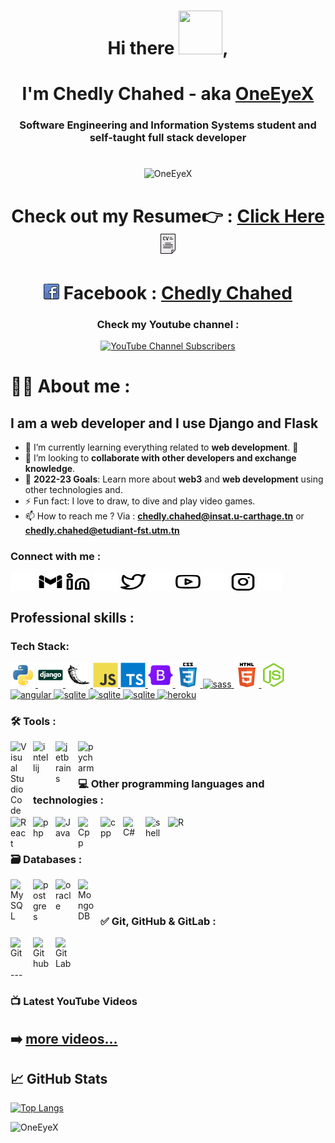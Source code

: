 <!-- # Hi there, I'm Chedly - aka [OneEyeX][youtube] 👋
 <img src="https://media.giphy.com/media/hvRJCLFzcasrR4ia7z/giphy.gif" width="10px"/> -->
  
  
<h1 align="center">Hi there <img width="70" height="70" src="https://raw.githubusercontent.com/iampavangandhi/iampavangandhi/master/gifs/Hi.gif">,
  
</h1>
<h1 align="center"> I'm Chedly Chahed - aka <a href="https://www.linkedin.com/in/chedly-chahed/" target="_blank"> OneEyeX </a> 

</h1>
<h3 align="center"> Software Engineering and Information Systems student and self-taught full stack developer</h3>
<h1></h1>
<div align="center">
  
  <p align="center"> <img src="https://komarev.com/ghpvc/?username=OneEyeX&label=Profile%20views&color=0e75b6&style=flat" alt="OneEyeX" /> </p>
     

# Check out my Resume:point_right: : [Click Here ![website](./img/cvSm.png) ](https://oneeyex.github.io/Chedly-Chahed-CV/)
   
### 
  
  
  
#  <img src="img/fb.png"> Facebook : <a href="https://www.facebook.com/OneEyeX" target="_blank"> Chedly Chahed  </a>
  
<!--[![Twitter Follow](https://img.shields.io/twitter/follow/chedly_chahed?color=1DA1F2&logo=twitter&style=for-the-badge)](https://twitter.com/intent/follow?original_referer=https%3A%2F%2Fgithub.com%2Fchedly_chahed&screen_name=chedly_chahed)
  
 # <a href="https://www.facebook.com/OneEyeX" target="_blank"> Chedly Chahed  </a>-->
  
### Check my Youtube channel :
[![YouTube Channel Subscribers](https://img.shields.io/youtube/channel/subscribers/UCDCHcqyeQgJ-jVSd6VJkbCw?logo=youtube&logoColor=red&style=for-the-badge)][youtube]

 </div>
 
# 👨‍💻 About me :

<div id="TP"></div>

## I am a web developer and I use **Django** and **Flask**

- 🌱 I’m currently learning everything related to **web development**. 🤣
- 👯 I’m looking to **collaborate with other developers and exchange knowledge**.
- 🥅 **2022-23 Goals**: Learn more about **web3** and **web development** using other technologies and.
- ⚡ Fun fact: I love to draw, to dive and play video games.
- 📫 How to reach me ? Via : **chedly.chahed@insat.u-carthage.tn** or **chedly.chahed@etudiant-fst.utm.tn**
<!--### OR -->
### Connect with me :


<p align="left">
 
<a href="TP#gh-dark-mode-only" ><img align="center" src="./img/gmail-light.svg" alt="chedly" height="30" width="40" /></a>
<a href="TP#gh-light-mode-only"><img align="center" src="./img/gmail-dark.svg" alt="chedly" height="30" width="40" /></a>
<a href="https://www.linkedin.com/in/chedly-chahed/#gh-light-mode-only" target="blank"><img align="center" src="./img/linkedin-light.svg" alt="@chedly-chahed" height="30" width="40" /></a> 
<a href="https://www.linkedin.com/in/chedly-chahed/#gh-dark-mode-only" target="blank"><img align="center" src="./img/linkedin-dark.svg" alt="@chedly-chahed" height="30" width="40" /></a> 
<a href="https://twitter.com/chedly_chahed/#gh-light-mode-only" target="blank"><img align="center" src="./img/twitter-light.svg" alt="@chedly-chahed" height="30" width="40" /></a> 
<a href="https://twitter.com/chedly_chahed/#gh-dark-mode-only" target="blank"><img align="center" src="./img/twitter-dark.svg" alt="@chedly-chahed" height="30" width="40" /></a> 
<a href="https://www.youtube.com/channel/UCDNprFthWj1cBHZX08HaZ8A#gh-light-mode-only" target="blank"><img align="center" src="./img/youtube-light.svg" alt="@chedly-chahed" height="30" width="40" /></a> 
<a href="https://www.youtube.com/channel/UCDNprFthWj1cBHZX08HaZ8A/#gh-dark-mode-only" target="blank"><img align="center" src="./img/youtube-dark.svg" alt="@chedly-chahed" height="30" width="40" /></a> 
<a href="https://www.instagram.com/chedly_chahed/#gh-light-mode-only" target="blank"><img align="center" src="./img/instagram-light.svg" alt="@chedly_chahed" height="30" width="40" /></a> 
<a href="https://www.instagram.com/chedly_chahed/#gh-dark-mode-only" target="blank"><img align="center" src="./img/instagram-dark.svg" alt="@chedly_chahed" height="30" width="40" /></a> 

</p>
 
 
 <!--
 <a href="https://www.youtube.com/channel/UCDNprFthWj1cBHZX08HaZ8A" target="blank"><img align="center" src="https://cdn.jsdelivr.net/npm/simple-icons@3.0.1/icons/youtube.svg" alt="Chedly" height="30" width="40" /></a>
<a href="mailto:chedly.chahed@insat.u-carthage.tn" target="blank"><img align="center" src="https://cdn.jsdelivr.net/npm/simple-icons@3.0.1/icons/gmail.svg" alt="chedly" height="30" width="40" /></a>
<a href="https://twitter.com/chedly_chahed/" target="blank">
 <img align="center" src="https://cdn.jsdelivr.net/npm/simple-icons@3.0.1/icons/twitter.svg" alt="chedly" height="30" width="40" />
 </a>
<a href="https://www.instagram.com/chedly_chahed" target="blank"><img align="center" src="https://cdn.jsdelivr.net/npm/simple-icons@3.0.1/icons/instagram.svg" alt="chedly" height="30" width="40" /></a>
</p>



[![website](./img/linkedin-light.svg)](https://www.linkedin.com/in/chedly-chahed/#gh-light-mode-only)
[![website](./img/linkedin-dark.svg)](https://www.linkedin.com/in/chedly-chahed//#gh-dark-mode-only)
&nbsp;&nbsp;
[![website](./img/twitter-light.svg)](https://twitter.com/chedly_chahed#gh-light-mode-only)
[![website](./img/twitter-dark.svg)](https://twitter.com/chedly_chahed#gh-dark-mode-only)
&nbsp;&nbsp;
[![website](./img/youtube-light.svg)](https://www.youtube.com/channel/UCDNprFthWj1cBHZX08HaZ8A#gh-light-mode-only)
[![website](./img/youtube-dark.svg)](https://www.youtube.com/channel/UCDNprFthWj1cBHZX08HaZ8A#gh-dark-mode-only)
&nbsp;&nbsp;
[![website](./img/instagram-light.svg)](https://www.instagram.com/chedly_chahed/#gh-light-mode-only)
[![website](./img/instagram-dark.svg)](https://www.instagram.com/chedly_chahed/#gh-dark-mode-only) -->


## Professional skills :


<h3 align="left">Tech Stack:</h3>

<p align="left"> 
  <a href="https://www.python.org" target="_blank"> 
    <img src="https://raw.githubusercontent.com/devicons/devicon/master/icons/python/python-original.svg" alt="python" width="40" height="40"/> </a> 
  <a href="https://www.djangoproject.com/" target="_blank">
    <img src="https://raw.githubusercontent.com/devicons/devicon/9f4f5cdb393299a81125eb5127929ea7bfe42889/icons/django/django-original.svg" alt="django" width="40" height="40"/> </a>
  <a href="https://www.djangoproject.com/" target="_blank"> <img src="https://raw.githubusercontent.com/devicons/devicon/9f4f5cdb393299a81125eb5127929ea7bfe42889/icons/flask/flask-original.svg" alt="flask" width="40" height="40"/> </a>
  <a href="https://developer.mozilla.org/en-US/docs/Web/JavaScript" target="_blank"> 
    <img src="https://raw.githubusercontent.com/devicons/devicon/master/icons/javascript/javascript-original.svg" alt="javascript" width="40" height="40"/> </a>
  <a href="https://developer.mozilla.org/en-US/docs/Web/JavaScript" target="_blank"> 
    <img src="https://raw.githubusercontent.com/devicons/devicon/master/icons/typescript/typescript-original.svg" alt="typescript" width="40" height="40"/> </a> 
  <a href="https://www.getbootstrap.com/" target="_blank"> 
    <img src="https://raw.githubusercontent.com/devicons/devicon/master/icons/bootstrap/bootstrap-original.svg" alt="bootstrap" width="40" height="40"/> </a>
  <a href="https://www.w3schools.com/css/" target="_blank"> 
  <img src="https://raw.githubusercontent.com/devicons/devicon/master/icons/css3/css3-original-wordmark.svg" alt="css3" width="40" height="40"/> 
    <img src="https://cdn.jsdelivr.net/gh/devicons/devicon/icons/sass/sass-original.svg" alt="sass" width="40" height="40"/> <a href="https://www.w3schools.com/css/" target="_blank"> 
    <a href="https://www.w3.org/html/" target="_blank"> 
      <img src="https://raw.githubusercontent.com/devicons/devicon/master/icons/html5/html5-original-wordmark.svg" alt="html5" width="40" height="40"/> </a> 
    <!--<a href="https://www.docker.com/" target="_blank"> <img src="https://raw.githubusercontent.com/devicons/devicon/master/icons/docker/docker-original-wordmark.svg" alt="docker" width="40" height="40"/> </a>-->    
    <a href="https://nodejs.org" target="_blank">
      <img src="https://raw.githubusercontent.com/devicons/devicon/master/icons/nodejs/nodejs-original.svg" alt="nodejs" width="40" height="40"/> </a> 
    <a href="https://reactjs.org/" target="_blank"> 
      <img src="https://cdn.jsdelivr.net/gh/devicons/devicon/icons/angularjs/angularjs-original.svg" alt="angular" width="40" height="40"/> </a>
    <a href="https://www.sqlite.org/" target="_blank"> 
      <img src="https://www.vectorlogo.zone/logos/sqlite/sqlite-icon.svg" alt="sqlite" width="40" height="40"/>
    </a> 
    <a href="https://www.postgresql.org/" target="_blank"> 
      <img src="https://www.vectorlogo.zone/logos/postgresql/postgresql-icon.svg" alt="sqlite" width="40" height="40"/>
    </a> 
  <a href="https://www.postgresql.org/" target="_blank"> 
      <img src="https://www.vectorlogo.zone/logos/mysql/mysql-icon.svg" alt="sqlite" width="40" height="40"/>
    </a> 
  <a href="https://heroku.com" target="_blank">
    <img src="https://www.vectorlogo.zone/logos/heroku/heroku-icon.svg" alt="heroku" width="40" height="40"/>
    </a>
    </p>



### :hammer_and_wrench: Tools :

<img align="left" alt="Visual Studio Code" width="26px" src="https://cdn.jsdelivr.net/gh/devicons/devicon/icons/vscode/vscode-original.svg" style="padding-right:10px;" />
<img align="left" alt="intellij" width="26px" src="https://cdn.jsdelivr.net/gh/devicons/devicon/icons/intellij/intellij-original.svg" style="padding-right:10px;" />
<img align="left" alt="jetbrains" width="26px" src="https://cdn.jsdelivr.net/gh/devicons/devicon/icons/jetbrains/jetbrains-original.svg" style="padding-right:10px;" />
<img align="left" alt="pycharm" width="26px" src="https://cdn.jsdelivr.net/gh/devicons/devicon/icons/pycharm/pycharm-original.svg" style="padding-right:10px;" />
<br/><br/>

### :computer: Other programming languages and technologies :

<!--
<img align="left" alt="HTML5" width="26px" src="https://cdn.jsdelivr.net/gh/devicons/devicon/icons/html5/html5-original.svg" style="padding-right:10px;" />
<img align="left" alt="CSS3" width="26px" src="https://cdn.jsdelivr.net/gh/devicons/devicon/icons/css3/css3-original.svg" style="padding-right:10px;" />
<img align="left" alt="Sass" width="26px" src="https://cdn.jsdelivr.net/gh/devicons/devicon/icons/sass/sass-original.svg" style="padding-right:10px;" />
<img align="left" alt="JavaScript" width="26px" src="https://cdn.jsdelivr.net/gh/devicons/devicon/icons/javascript/javascript-original.svg" style="padding-right:10px;" />
<img align="left" alt="Bootstrap" width="26px" src="https://cdn.jsdelivr.net/gh/devicons/devicon/icons/bootstrap/bootstrap-original.svg" style="padding-right:10px;" />
<img align="left" alt="TypeScript" width="26px" src="https://cdn.jsdelivr.net/gh/devicons/devicon/icons/typescript/typescript-original.svg" style="padding-right:10px;" />
<img align="left" alt="Node.js" width="26px" src="https://cdn.jsdelivr.net/gh/devicons/devicon/icons/nodejs/nodejs-original.svg" style="padding-right:10px;" />
<img align="left" alt="angular" width="26px" src="https://cdn.jsdelivr.net/gh/devicons/devicon/icons/angularjs/angularjs-original.svg" style="padding-right:10px;" />-->
    
<img align="left" alt="React" width="26px" src="https://cdn.jsdelivr.net/gh/devicons/devicon/icons/react/react-original.svg" style="padding-right:10px;" />

  <!--   <img align="left" alt="Python" width="26px" src="https://cdn.jsdelivr.net/gh/devicons/devicon/icons/python/python-original.svg" style="padding-right:10px;" />
-->
    
<img align="left" alt="php" width="26px" src="https://cdn.jsdelivr.net/gh/devicons/devicon/icons/php/php-original.svg" style="padding-right:10px;" />
 <!-- <br /><br />-->
<img align="left" alt="Java" width="26px" src="https://cdn.jsdelivr.net/gh/devicons/devicon/icons/java/java-original.svg" style="padding-right:10px;" />
<img align="left" alt="Cpp" width="26px" src="https://cdn.jsdelivr.net/gh/devicons/devicon/icons/c/c-original.svg" style="padding-right:10px;" />
<img align="left" alt="cpp" width="26px" src="https://cdn.jsdelivr.net/gh/devicons/devicon/icons/cplusplus/cplusplus-original.svg" style="padding-right:10px;" />
<img align="left" alt="C#" width="26px" src="https://cdn.jsdelivr.net/gh/devicons/devicon/icons/csharp/csharp-original.svg" style="padding-right:10px;" />
<img align="left" alt="shell" width="26px" src="https://cdn.jsdelivr.net/gh/devicons/devicon/icons/bash/bash-original.svg" style="padding-right:10px;" />
<img align="left" alt="R" width="26px" src="https://cdn.jsdelivr.net/gh/devicons/devicon/icons/r/r-original.svg" style="padding-right:10px;" /><br /><br />


### :card_file_box: Databases :

<img align="left" alt="MySQL" width="26px" src="https://cdn.jsdelivr.net/gh/devicons/devicon/icons/mysql/mysql-original.svg" style="padding-right:10px;" />
<img align="left" alt="postgres" width="26px" src="https://cdn.jsdelivr.net/gh/devicons/devicon/icons/postgresql/postgresql-original.svg" style="padding-right:10px;" />
<img align="left" alt="oracle" width="26px" src="https://cdn.jsdelivr.net/gh/devicons/devicon/icons/oracle/oracle-original.svg" style="padding-right:10px;" />
<img align="left" alt="MongoDB" width="26px" src="https://cdn.jsdelivr.net/gh/devicons/devicon/icons/mongodb/mongodb-original.svg" style="padding-right:10px;" />

<br/><br/>

### :white_check_mark: Git, GitHub & GitLab :

<img align="left" alt="Git" width="26px" src="https://cdn.jsdelivr.net/gh/devicons/devicon/icons/git/git-original.svg" style="padding-right:10px;" />
<img align="left" alt="Github" width="26px" src="https://cdn.jsdelivr.net/gh/devicons/devicon/icons/github/github-original.svg" style="padding-right:10px;" />
<img align="left" alt="GitLab" width="26px" src="https://cdn.jsdelivr.net/gh/devicons/devicon/icons/gitlab/gitlab-original.svg" style="padding-right:10px;" />
<br /><br />
<br />
---

### 📺 Latest YouTube Videos

➡️ [more videos...](https://www.youtube.com/channel/UCDNprFthWj1cBHZX08HaZ8A)
---

<!--

## GitHub Stats and most used languages

 <details> -->
  <!-- <summary>:zap: GitHub Stats</summary>  
  
<p><img align="left" alt="OneEyeX's GitHub Stats" src="https://github-readme-stats.vercel.app/api?username=OneEyeX&show_icons=true&hide_border=false&title_color=ff652f&icon_color=FFE400&bg_color=09131B&text_color=ffffff&border_color=0c1a25" /></p>
  
<p> <img align="left" src="https://github-readme-stats.vercel.app/api/top-langs?username=OneEyeX&show_icons=true&locale=en&layout=compact" alt="OneEyeX most used languages" /></p>

 </details> -->


## &#x1f4c8; GitHub Stats

[![Top Langs](https://github-readme-stats.vercel.app/api/top-langs/?username=OneEyeX&hide=html&theme=radical)](https://github.com/anuraghazra/github-readme-stats)

<p><img align="left" src="https://github-readme-stats.vercel.app/api?username=OneEyeX&show_icons=true&locale=en" alt="OneEyeX" /></p>



[twitter]: https://twitter.com/chedly_chahed
[youtube]: https://www.youtube.com/channel/UCDNprFthWj1cBHZX08HaZ8A
[instagram]: https://www.instagram.com/chedly_chahed/
[linkedin]: https://www.linkedin.com/in/chedly-chahed/

